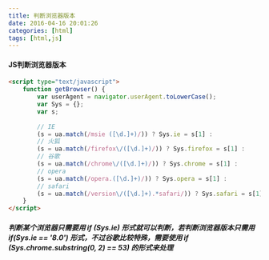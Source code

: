 ```yaml
---
title: 判断浏览器版本
date: 2016-04-16 20:01:26
categories: [html]
tags: [html,js]
---
```

#### JS判断浏览器版本
```html
<script type="text/javascript">
	function getBrowser() {
		var userAgent = navigator.userAgent.toLowerCase();
		var Sys = {};
		var s;
		
		// IE
		(s = ua.match(/msie ([\d.]+)/)) ? Sys.ie = s[1] : 
		// 火狐
		(s = ua.match(/firefox\/([\d.]+)/)) ? Sys.firefox = s[1] : 
		// 谷歌
		(s = ua.match(/chrome\/([\d.]+)/)) ? Sys.chrome = s[1] : 
		// opera
		(s = ua.match(/opera.([\d.]+)/)) ? Sys.opera = s[1] : 
		// safari
		(s = ua.match(/version\/([\d.]+).*safari/)) ? Sys.safari = s[1] : 0;
	}
</script>
```
##### 判断某个浏览器只需要用 if (Sys.ie) 形式就可以判断，若判断浏览器版本只需用 if(Sys.ie == '8.0') 形式，不过谷歌比较特殊，需要使用 if (Sys.chrome.substring(0, 2) == 53) 的形式来处理